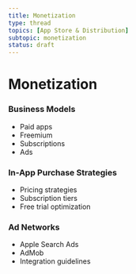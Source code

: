 ```yaml
---
title: Monetization
type: thread
topics: [App Store & Distribution]
subtopic: monetization
status: draft
---
```


# Monetization


### Business Models
- Paid apps
- Freemium
- Subscriptions
- Ads

### In-App Purchase Strategies
- Pricing strategies
- Subscription tiers
- Free trial optimization

### Ad Networks
- Apple Search Ads
- AdMob
- Integration guidelines

